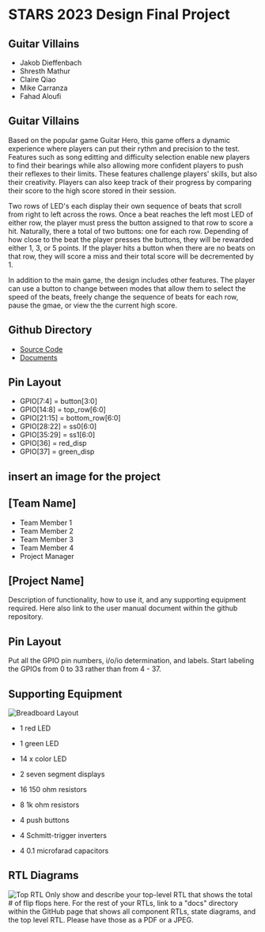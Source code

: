 # STARS 2023 Design Final Project

## Guitar Villains
* Jakob Dieffenbach
* Shresth Mathur
* Claire Qiao
* Mike Carranza
* Fahad Aloufi

## Guitar Villains
Based on the popular game Guitar Hero, this game offers a dynamic experience where players can put their rythm and precision to the test. Features such as song editting and difficulty selection enable new players to find their bearings while also allowing more confident players to push their reflexes to their limits. These features challenge players' skills, but also their creativity. Players can also keep track of their progress by comparing their score to the high score stored in their session. 

Two rows of LED's each display their own sequence of beats that scroll from right to left across the rows. Once a beat reaches the left most LED of either row, the player must press the button assigned to that row to score a hit. Naturally, there a total of two buttons: one for each row. Depending of how close to the beat the player presses the buttons, they will be rewarded either 1, 3, or 5 points. If the player hits a button when there are no beats on that row, they will score a miss and their total score will be decremented by 1. 

In addition to the main game, the design includes other features. The player can use a button to change between modes that allow them to select the speed of the beats, freely change the sequence of beats for each row, pause the gmae, or view the the current high score.

## Github Directory
- [Source Code](https://github.com/STARS-Design-Track-2023/GuitarVillains/tree/main/source)
- [Documents](https://github.com/STARS-Design-Track-2023/GuitarVillains/tree/main/docs)


## Pin Layout
- GPIO[7:4] = button[3:0]
- GPIO[14:8] = top_row[6:0]
- GPIO[21:15] = bottom_row[6:0]
- GPIO[28:22] = ss0[6:0]
- GPIO[35:29] = ss1[6:0]
- GPIO[36] = red_disp
- GPIO[37] = green_disp

## insert an image for the project

## [Team Name]
* Team Member 1
* Team Member 2
* Team Member 3
* Team Member 4
* Project Manager  

## [Project Name]
Description of functionality, how to use it, and any supporting equipment required. Here also link to the user manual document within the github repository. 

## Pin Layout
Put all the GPIO pin numbers, i/o/io determination, and labels. Start labeling the GPIOs from 0 to 33 rather than from 4 - 37. 

## Supporting Equipment
![Breadboard Layout](https://github.com/STARS-Design-Track-2023/GuitarVillains/tree/main/docs/Breadboard.png)
- 1 red LED
- 1 green LED
- 14 x color LED
- 2 seven segment displays

- 16 150 ohm resistors
- 8 1k ohm resistors

- 4 push buttons

- 4 Schmitt-trigger inverters
- 4 0.1 microfarad capacitors


## RTL Diagrams
![Top RTL](https://github.com/STARS-Design-Track-2023/GuitarVillains/tree/main/docs/Component%20RTL-Top%20RTL.png)
Only show and describe your top-level RTL that shows the total # of flip flops here. For the rest of your RTLs, link to a "docs" directory within the GitHub page
that shows all component RTLs, state diagrams, and the top level RTL. Please have those as a PDF or a JPEG. 

